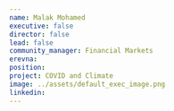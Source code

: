 ```yaml
---
name: Malak Mohamed
executive: false
director: false
lead: false
community_manager: Financial Markets
erevna:  
position:  
project: COVID and Climate
image: ../assets/default_exec_image.png
linkedin: 
---
```

